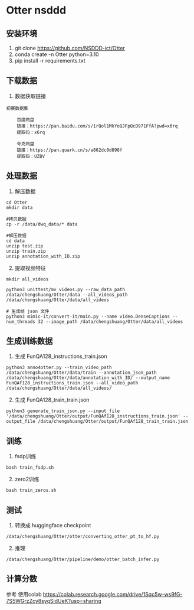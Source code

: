 # Otter nsddd
## 安装环境
1. git clone https://github.com/NSDDD-ict/Otter
2. conda create -n Otter python=3.10
3. pip install -r requirements.txt
## 下载数据
1. 数据获取链接
```
初赛数据集

    百度网盘
    链接：https://pan.baidu.com/s/1rQol1MkYoQJFpQcD971FfA?pwd=x6rq
    提取码：x6rq

    夸克网盘
    链接：https://pan.quark.cn/s/a862dc0d898f
    提取码：UZBV
```
## 处理数据
1. 解压数据
```
cd Otter
mkdir data

#拷贝数据
cp -r /data/dwq_data/* data  

#解压数据
cd data
unzip test.zip
unzip train.zip
unzip annotation_with_ID.zip 
```
2. 提取视频特征
```
mkdir all_videos

python3 unittest/mv_videos.py --raw_data_path /data/chengshuang/Otter/data --all_videos_path /data/chengshuang/Otter/data/all_videos

# 生成帧 json 文件
python3 mimic-it/convert-it/main.py --name video.DenseCaptions --num_threads 32 --image_path /data/chengshuang/Otter/data/all_videos 
```
## 生成训练数据
1. 生成 FunQA128_instructions_train.json
```
python3 anno4otter.py --train_video_path /data/chengshuang/Otter/data/train --annotation_json_path /data/chengshuang/Otter/data/annotation_with_ID/ --output_name FunQAf128_instructions_train.json --all_video_path /data/chengshuang/Otter/data/all_videos/
```
2. 生成 FunQA128_train_train.json
```
python3 generate_train_json.py --input_file '/data/chengshuang/Otter/output/FunQAf128_instructions_train.json' --output_file /data/chengshuang/Otter/output/FunQAf128_train_train.json
```


## 训练
1. fsdp训练
```
bash train_fsdp.sh
```
2. zero2训练
```
bash train_zeros.sh
```

## 测试
1. 转换成 huggingface checkpoint
```
/data/chengshuang/Otter/otter/converting_otter_pt_to_hf.py
```
2. 推理
```
/data/chengshuang/Otter/pipeline/demo/otter_batch_infer.py
```

## 计算分数
参考 使用colab 
https://colab.research.google.com/drive/1Sqc5w-ws9fG-7S5WGrzZcy8syqSidUeK?usp=sharing

